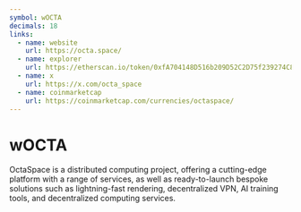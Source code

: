 ```yaml
---
symbol: wOCTA
decimals: 18
links:
  - name: website
    url: https://octa.space/
  - name: explorer
    url: https://etherscan.io/token/0xfA704148D516b209D52C2D75f239274C8f8EAF1A
  - name: x
    url: https://x.com/octa_space
  - name: coinmarketcap
    url: https://coinmarketcap.com/currencies/octaspace/
---
```


# wOCTA

OctaSpace is a distributed computing project, offering a cutting-edge platform with a range of services, as well as ready-to-launch bespoke solutions such as lightning-fast rendering, decentralized VPN, AI training tools, and decentralized computing services.
